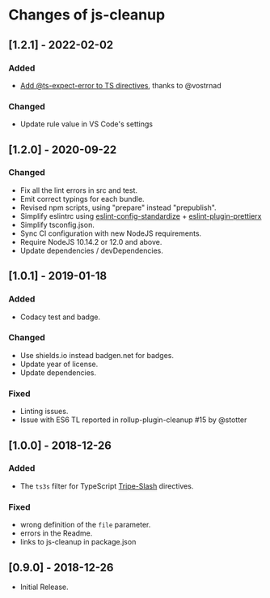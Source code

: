 <!-- markdownlint-disable MD013 -->

# Changes of js-cleanup

## \[1.2.1] - 2022-02-02

### Added

- [Add @ts-expect-error to TS directives](aMarCruz/js-cleanup#19), thanks to @vostrnad

### Changed

- Update rule value in VS Code's settings

## \[1.2.0] - 2020-09-22

### Changed

- Fix all the lint errors in src and test.
- Emit correct typings for each bundle.
- Revised npm scripts, using "prepare" instead "prepublish".
- Simplify eslintrc using [eslint-config-standardize](https://www.npmjs.com/package/eslint-config-standardize) + [eslint-plugin-prettierx](https://www.npmjs.com/package/eslint-plugin-prettierx)
- Simplify tsconfig.json.
- Sync CI configuration with new NodeJS requirements.
- Require NodeJS 10.14.2 or 12.0 and above.
- Update dependencies / devDependencies.

## \[1.0.1] - 2019-01-18

### Added

- Codacy test and badge.

### Changed

- Use shields.io instead badgen.net for badges.
- Update year of license.
- Update dependencies.

### Fixed

- Linting issues.
- Issue with ES6 TL reported in rollup-plugin-cleanup #15 by @stotter

## \[1.0.0] - 2018-12-26

### Added

- The `ts3s` filter for TypeScript [Tripe-Slash](http://www.typescriptlang.org/docs/handbook/triple-slash-directives.html) directives.

### Fixed

- wrong definition of the `file` parameter.
- errors in the Readme.
- links to js-cleanup in package.json

## \[0.9.0] - 2018-12-26

- Initial Release.
<!-- markdownlint-enable MD013 -->
